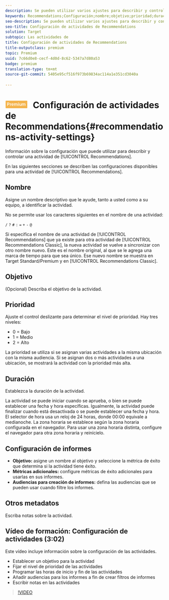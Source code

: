 ```yaml
---
description: Se pueden utilizar varios ajustes para describir y controlar una actividad de Recommendations.
keywords: Recommendations;Configuración;nombre;objetivo;prioridad;duración;configuración de informes;otros metadatos
seo-description: Se pueden utilizar varios ajustes para describir y controlar una actividad de Recommendations.
seo-title: Configuración de actividades de Recommendations
solution: Target
subtopic: Las actividades de
title: Configuración de actividades de Recommendations
title-outputclass: premium
topic: Premium
uuid: 7c66d0e8-cecf-4d0d-8c62-5347a7d80a53
badge: premium
translation-type: tm+mt
source-git-commit: 5405e95cf516f973b69834ac114a1e351cd3040a

---
```



# ![PREMIUM](/help/assets/premium.png) Configuración de actividades de Recommendations{#recommendations-activity-settings}

Información sobre la configuración que puede utilizar para describir y controlar una actividad de [!UICONTROL Recommendations].

En las siguientes secciones se describen las configuraciones disponibles para una actividad de [!UICONTROL Recommendations].

## Nombre

Asigne un nombre descriptivo que le ayude, tanto a usted como a su equipo, a identificar la actividad.

No se permite usar los caracteres siguientes en el nombre de una actividad:

`/`
`?`
`#`
`:`
`=`
`+`
`-`
`@`

Si especifica el nombre de una actividad de [!UICONTROL Recommendations] que ya existe para otra actividad de [!UICONTROL Recommendations Classic], la nueva actividad se vuelve a sincronizar con otro nombre nuevo. Este es el nombre original, al que se le agrega una marca de tiempo para que sea único. Ese nuevo nombre se muestra en Target Standard/Premium y en [!UICONTROL Recommendations Classic].

## Objetivo

(Opcional) Describa el objetivo de la actividad.

## Prioridad

Ajuste el control deslizante para determinar el nivel de prioridad. Hay tres niveles:

* 0 = Bajo
* 1 = Medio
* 2 = Alto

La prioridad se utiliza si se asignan varias actividades a la misma ubicación con la misma audiencia. Si se asignan dos o más actividades a una ubicación, se mostrará la actividad con la prioridad más alta.

## Duración

Establezca la duración de la actividad.

La actividad se puede iniciar cuando se aprueba, o bien se puede establecer una fecha y hora específicas. Igualmente, la actividad puede finalizar cuando está desactivada o se puede establecer una fecha y hora. El selector de hora usa un reloj de 24 horas, donde 00:00 equivale a medianoche. La zona horaria se establece según la zona horaria configurada en el navegador. Para usar una zona horaria distinta, configure el navegador para otra zona horaria y reinícielo.

## Configuración de informes  

* **Objetivo:** asigne un nombre al objetivo y seleccione la métrica de éxito que determina si la actividad tiene éxito.
* **Métricas adicionales:** configure métricas de éxito adicionales para usarlas en sus informes.
* **Audiencias para creación de informes:** defina las audiencias que se pueden usar cuando filtre los informes.

## Otros metadatos

Escriba notas sobre la actividad.

## Vídeo de formación: Configuración de actividades (3:02)

Este vídeo incluye información sobre la configuración de las actividades.

* Establecer un objetivo para la actividad
* Fijar el nivel de prioridad de las actividades
* Programar las horas de inicio y fin de las actividades
* Añadir audiencias para los informes a fin de crear filtros de informes
* Escribir notas en las actividades

>[!VIDEO](https://video.tv.adobe.com/v/17381)